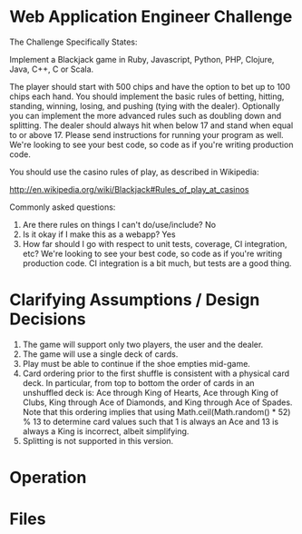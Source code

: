 # Web Application Engineer Challenge

The Challenge Specifically States:

Implement a Blackjack game in Ruby, Javascript, Python, PHP, Clojure, Java, C++, C or Scala.

The player should start with 500 chips and have the option to bet up to 100 chips each hand. You should implement the basic rules of betting, hitting, standing, winning, losing, and pushing (tying with the dealer). Optionally you can implement the more advanced rules such as doubling down and splitting. The dealer should always hit when below 17 and stand when equal to or above 17. Please send instructions for running your program as well. We're looking to see your best code, so code as if you're writing production code. 

You should use the casino rules of play, as described in Wikipedia:

http://en.wikipedia.org/wiki/Blackjack#Rules_of_play_at_casinos

Commonly asked questions:
1. Are there rules on things I can't do/use/include? No
2. Is it okay if I make this as a webapp? Yes
3. How far should I go with respect to unit tests, coverage, CI integration, etc?  We're looking to see your best code, so code as if you're writing production code.  CI integration is a bit much, but tests are a good thing.

# Clarifying Assumptions / Design Decisions

1. The game will support only two players, the user and the dealer.
2. The game will use a single deck of cards.
3. Play must be able to continue if the shoe empties mid-game.
4. Card ordering prior to the first shuffle is consistent with a physical card
deck. In particular, from top to bottom the order of cards in an unshuffled
deck is: Ace through King of Hearts, Ace through King of Clubs, King through
Ace of Diamonds, and King through Ace of Spades. Note that this ordering
implies that using Math.ceil(Math.random() * 52) % 13 to determine card values
such that 1 is always an Ace and 13 is always a King is incorrect, albeit
simplifying.
5. Splitting is not supported in this version.

# Operation


# Files



